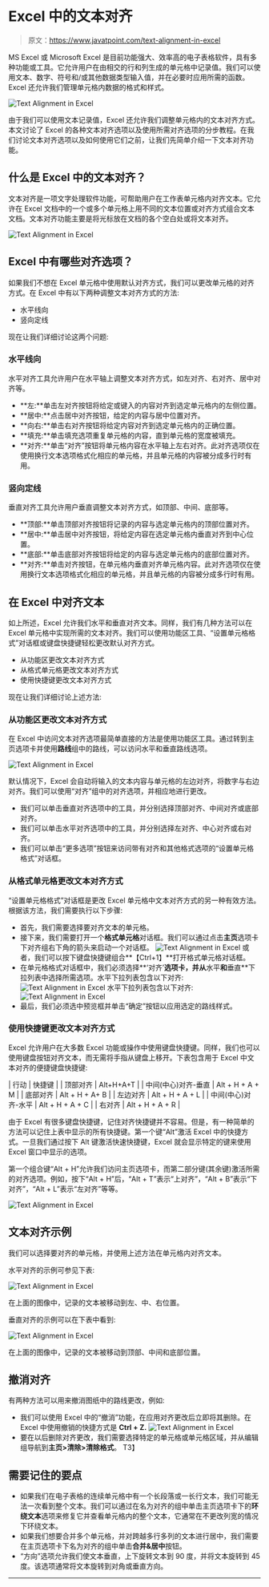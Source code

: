 # Excel 中的文本对齐

> 原文：<https://www.javatpoint.com/text-alignment-in-excel>

MS Excel 或 Microsoft Excel 是目前功能强大、效率高的电子表格软件，具有多种功能或工具。它允许用户在由相交的行和列生成的单元格中记录值。我们可以使用文本、数字、符号和/或其他数据类型输入值，并在必要时应用所需的函数。Excel 还允许我们管理单元格内数据的格式和样式。

![Text Alignment in Excel](img/f55bcc540f9b237aafcab1876c6d80f1.png)

由于我们可以使用文本记录值，Excel 还允许我们调整单元格内的文本对齐方式。本文讨论了 Excel 的各种文本对齐选项以及使用所需对齐选项的分步教程。在我们讨论文本对齐选项以及如何使用它们之前，让我们先简单介绍一下文本对齐功能。

## 什么是 Excel 中的文本对齐？

文本对齐是一项文字处理软件功能，可帮助用户在工作表单元格内对齐文本。它允许在 Excel 文档中的一个或多个单元格上用不同的文本位置或对齐方式组合文本文档。文本对齐功能主要是将光标放在文档的各个空白处或将文本对齐。

![Text Alignment in Excel](img/beb2980cf787326b7efb010a1f899cf4.png)

## Excel 中有哪些对齐选项？

如果我们不想在 Excel 单元格中使用默认对齐方式，我们可以更改单元格的对齐方式。在 Excel 中有以下两种调整文本对齐方式的方法:

*   水平线向
*   竖向定线

现在让我们详细讨论这两个问题:

### 水平线向

水平对齐工具允许用户在水平轴上调整文本对齐方式，如左对齐、右对齐、居中对齐等。

*   **左:**单击左对齐按钮将给定或键入的内容对齐到选定单元格内的左侧位置。
*   **居中:**点击居中对齐按钮，给定的内容与居中位置对齐。
*   **向右:**单击右对齐按钮将给定内容对齐到选定单元格内的正确位置。
*   **填充:**单击填充选项重复单元格的内容，直到单元格的宽度被填充。
*   **对齐:**单击“对齐”按钮将单元格内容在水平轴上左右对齐。此对齐选项仅在使用换行文本选项格式化相应的单元格，并且单元格的内容被分成多行时有用。

### 竖向定线

垂直对齐工具允许用户垂直调整文本对齐方式，如顶部、中间、底部等。

*   **顶部:**单击顶部对齐按钮将记录的内容与选定单元格内的顶部位置对齐。
*   **居中:**单击居中对齐按钮，将给定内容在选定单元格内垂直对齐到中心位置。
*   **底部:**单击底部对齐按钮将给定的内容与选定单元格内的底部位置对齐。
*   **对齐:**单击对齐按钮，在单元格内垂直对齐单元格内容。此对齐选项仅在使用换行文本选项格式化相应的单元格，并且单元格的内容被分成多行时有用。

## 在 Excel 中对齐文本

如上所述，Excel 允许我们水平和垂直对齐文本。同样，我们有几种方法可以在 Excel 单元格中实现所需的文本对齐。我们可以使用功能区工具、“设置单元格格式”对话框或键盘快捷键轻松更改默认对齐方式。

*   从功能区更改文本对齐方式
*   从格式单元格更改文本对齐方式
*   使用快捷键更改文本对齐方式

现在让我们详细讨论上述方法:

### 从功能区更改文本对齐方式

在 Excel 中访问文本对齐选项最简单直接的方法是使用功能区工具。通过转到主页选项卡并使用**路线**组中的路线，可以访问水平和垂直路线选项。

![Text Alignment in Excel](img/a42372b9655d99ed17845d91db908ba7.png)

默认情况下，Excel 会自动将输入的文本内容与单元格的左边对齐，将数字与右边对齐。我们可以使用“对齐”组中的对齐选项，并相应地进行更改。

*   我们可以单击垂直对齐选项中的工具，并分别选择顶部对齐、中间对齐或底部对齐。
*   我们可以单击水平对齐选项中的工具，并分别选择左对齐、中心对齐或右对齐。
*   我们可以单击“更多选项”按钮来访问带有对齐和其他格式选项的“设置单元格格式”对话框。

### 从格式单元格更改文本对齐方式

“设置单元格格式”对话框是更改 Excel 单元格中文本对齐方式的另一种有效方法。根据该方法，我们需要执行以下步骤:

*   首先，我们需要选择要对齐文本的单元格。
*   接下来，我们需要打开一个**格式单元格**对话框。我们可以通过点击**主页**选项卡下对齐组右下角的箭头来启动一个对话框。
    ![Text Alignment in Excel](img/fb0510438171cc4509cf47b34737118a.png)
    或者，我们可以按下键盘快捷键组合**【Ctrl+1】**打开格式单元格对话框。
*   在单元格格式对话框中，我们必须选择**‘对齐’**选项卡，并从**水平**和**垂直**下拉列表中选择所需选项。水平下拉列表包含以下对齐:
    ![Text Alignment in Excel](img/3106c350ccb6e013d95714b467d41d75.png)
    水平下拉列表包含以下对齐:
    ![Text Alignment in Excel](img/ae0dd2dfdefcf91d959b885652478959.png)
*   最后，我们必须选中预览框并单击“确定”按钮以应用选定的路线样式。

### 使用快捷键更改文本对齐方式

Excel 允许用户在大多数 Excel 功能或操作中使用键盘快捷键。同样，我们也可以使用键盘按钮对齐文本，而无需将手指从键盘上移开。下表包含用于 Excel 中文本对齐的便捷键盘快捷键:

| 行动 | 快捷键 |
| 顶部对齐 | Alt+H+A+T |
| 中间(中心)对齐-垂直 | Alt + H + A + M |
| 底部对齐 | Alt + H + A+ B |
| 左边对齐 | Alt + H + A + L |
| 中间(中心)对齐-水平 | Alt + H + A + C |
| 右对齐 | Alt + H + A + R |

由于 Excel 有很多键盘快捷键，记住对齐快捷键并不容易。但是，有一种简单的方法可以记住上表中显示的所有快捷键。第一个键“Alt”激活 Excel 中的快捷方式。一旦我们通过按下 Alt 键激活快速快捷键，Excel 就会显示特定的键来使用 Excel 窗口中显示的选项。

第一个组合键“Alt + H”允许我们访问主页选项卡，而第二部分键(其余键)激活所需的对齐选项。例如，按下“Alt + H”后，“Alt + T”表示“上对齐”，“Alt + B”表示“下对齐”，“Alt + L”表示“左对齐”等等。

![Text Alignment in Excel](img/092d099edfe5c26a0c0870f7afd3bbb5.png)

## 文本对齐示例

我们可以选择要对齐的单元格，并使用上述方法在单元格内对齐文本。

水平对齐的示例可参见下表:

![Text Alignment in Excel](img/a2525fdf589ce1f480ed232c01c3ed14.png)

在上面的图像中，记录的文本被移动到左、中、右位置。

垂直对齐的示例可以在下表中看到:

![Text Alignment in Excel](img/154eb83c5545be6fe08d5ecb7c6cd4e0.png)

在上面的图像中，记录的文本被移动到顶部、中间和底部位置。

## 撤消对齐

有两种方法可以用来撤消图纸中的路线更改，例如:

*   我们可以使用 Excel 中的“撤消”功能，在应用对齐更改后立即将其删除。在 Excel 中使用撤销的快捷方式是 **Ctrl + Z.**
    ![Text Alignment in Excel](img/3ce3725fe7071cabd22d99785ee29989.png)
*   要在以后删除对齐更改，我们需要选择特定的单元格或单元格区域，并从编辑组导航到**主页>清除>清除格式**。
    T3】

## 需要记住的要点

*   如果我们在电子表格的连续单元格中有一个长段落或一长行文本，我们可能无法一次看到整个文本。我们可以通过在名为对齐的组中单击主页选项卡下的**环绕文本**选项来修复它并查看单元格内的整个文本，它通常在不更改列宽的情况下环绕文本。
*   如果我们想要合并多个单元格，并对跨越多行多列的文本进行居中，我们需要在主页选项卡下名为对齐的组中单击**合并&居中**按钮。
*   “方向”选项允许我们使文本垂直，上下旋转文本到 90 度，并将文本旋转到 45 度。该选项通常将文本旋转到对角或垂直方向。

* * *